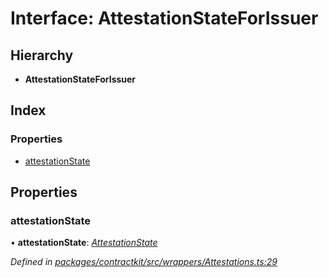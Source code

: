 # Interface: AttestationStateForIssuer

## Hierarchy

* **AttestationStateForIssuer**

## Index

### Properties

* [attestationState](_wrappers_attestations_.attestationstateforissuer.md#attestationstate)

## Properties

###  attestationState

• **attestationState**: *[AttestationState](../enums/_wrappers_attestations_.attestationstate.md)*

*Defined in [packages/contractkit/src/wrappers/Attestations.ts:29](https://github.com/celo-org/celo-monorepo/blob/master/packages/contractkit/src/wrappers/Attestations.ts#L29)*
